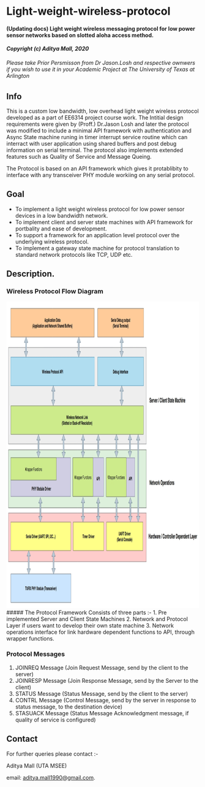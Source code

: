 # Light-weight-wireless-protocol

#### (Updating docs) Light weight wireless messaging protocol for low power sensor networks based on slotted aloha access method.

**_Copyright (c) Aditya Mall, 2020_**
###### Please take Prior Persmisson from Dr Jason.Losh and respective ownwers if you wish to use it in your Academic Project at The University of Texas at Arlington

## Info
This is a custom low bandwidth, low overhead light weight wireless protocol developed as a part of EE6314 project course work.
The Intitial design requirements were given by (Proff.) Dr.Jason Losh and later the protocol was modified to include a minimal API framework with authentication and Async State machine runing in timer interrupt service routine which can interract with user application using shared buffers and post debug information on serial terminal. The protocol also implements extended features such as Quality of Service and Message Queing.

The Protocol is based on an API framework which gives it protablibity to interface with any transceiver PHY module workiing on any serial protocol. 

## Goal
* To implement a light weight wireless protocol for low power sensor devices in a low bandwidth network.
* To implement client and server state machines with API framework for portbality and ease of development.
* To support a framework for an application level protocol over the underlying wireless protocol.
* To implement a gateway state machine for protocol translation to standard network protocols like TCP, UDP etc.

## Description.

### Wireless Protocol Flow Diagram

<img src="https://github.com/adimalla/Light-weight-wireless-protocol/blob/master/docs/images/Selection_337.jpg" width="900" height="800" title="CLI">
##### The Protocol Framework Consists of three parts :-
1. Pre implemented Server and Client State Machines
2. Network and Protocol Layer if users want to develop their own state machine
3. Network operations interface for link hardware dependent functions to API, through wrapper functions.


### Protocol Messages

1. JOINREQ Message (Join Request Message, send by the client to the server)
2. JOINRESP Message (Join Response Message, send by the Server to the client)
3. STATUS Message (Status Message, send by the client to the server)
4. CONTRL Message (Control Message, send by the server in response to status message, to the destination device)
5. STASUACK Message (Status Message Acknowledgment message, if quality of service is configured)


## Contact
For further queries please contact :- </br>

Aditya Mall (UTA MSEE)
</br>

email: aditya.mall1990@gmail.com.

